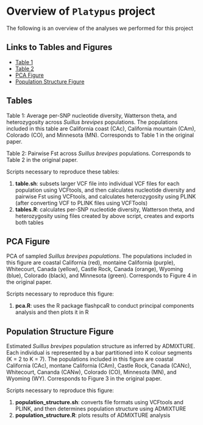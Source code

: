 # Overview of `Platypus` project
The following is an overview of the analyses we performed for this project

## Links to Tables and Figures
* [Table 1](https://github.com/hrnelson/ECL243-Winter2018-Platypus/blob/master/Tables/table_1.csv)
* [Table 2](https://github.com/hrnelson/ECL243-Winter2018-Platypus/blob/master/Tables/table_2.csv)
* [PCA Figure](https://github.com/hrnelson/ECL243-Winter2018-Platypus/blob/master/Figures/pca.pdf)
* [Population Structure Figure](https://github.com/hrnelson/ECL243-Winter2018-Platypus/blob/master/Figures/population_structure.pdf)

## Tables
Table 1: Average per-SNP nucleotide diversity, Watterson theta, and heterozygosity across _Suillus brevipes_ populations. The populations included in this table are California coast (CAc), California mountain (CAm), Colorado (CO), and Minnesota (MN). Corresponds to Table 1 in the original paper.

Table 2: Pairwise Fst across _Suillus brevipes_ populations. Corresponds to Table 2 in the original paper.

Scripts necessary to reproduce these tables:
1. **table.sh**: subsets larger VCF file into individual VCF files for each population using VCFtools, and then calculates nucleotide diversity and pairwise Fst using VCFtools, and calculates heterozygosity using PLINK (after converting VCF to PLINK files using VCFTools)
2. **tables.R**: calculates per-SNP nucleotide diversity, Watterson theta, and heterozygosity using files created by above script, creates and exports both tables

## PCA Figure
PCA of sampled _Suillus brevipes populations_. The populations included in this figure are coastal California (red), montaine California (purple), Whitecourt, Canada (yellow), Castle Rock, Canada (orange), Wyoming (blue), Colorado (black), and Minnesota (green). Corresponds to Figure 4 in the original paper.

Scripts necessary to reproduce this figure:
1. **pca.R**: uses the R package flashpcaR to conduct principal components analysis and then plots it in R 

## Population Structure Figure
Estimated _Suillus brevipes_ population structure as inferred by ADMIXTURE. Each individual is represented by a bar partitioned into K colour segments (K = 2 to K = 7). The populations included in this figure are coastal California (CAc), montane California (CAm), Castle Rock, Canada (CANc), Whitecourt, Cananda (CANw), Colorado (CO), Minnesota (MN), and Wyoming (WY). Corresponds to Figure 3 in the original paper.

Scripts necessary to reproduce this figure:
1. **population_structure.sh**: converts file formats using VCFtools and PLINK, and then determines population structure using ADMIXTURE
2. **population_structure.R**: plots results of ADMIXTURE analysis
